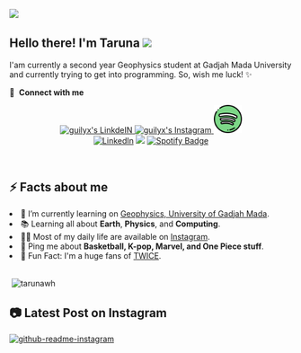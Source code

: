 ![](https://visitor-badge.glitch.me/badge?page_id=tarunawh.tarunawh)
<h2>Hello there! I'm Taruna <img src="https://media.giphy.com/media/hvRJCLFzcasrR4ia7z/giphy.gif" width="28">
</h3>
<p> I'am currently a second year Geophysics student at Gadjah Mada University and currently trying to get into programming. So, wish me luck! ✨
  
🔗 &nbsp;**Connect with me**
<p align="center">
</a>
<a href="https://www.linkedin.com/in/taruna-wicaksono-harsetya-78b48123b/">
  <img alt="guilyx's LinkdeIN" width="50px" src="https://user-images.githubusercontent.com/43545812/144035037-0f415fc7-9f96-4517-a370-ccc6e78a714b.png" />
</a>
<a href="https://www.instagram.com/taruna.wh/">
  <img alt="guilyx's Instagram" width="50px" src="https://user-images.githubusercontent.com/43545812/144035088-0dfb165f-8fe0-4d13-896c-876c29d2b128.png" />
</a>
<a href="https://open.spotify.com/user/31h5cptc4yhrbbxhbqtcini3qpjy?si=c8366ad7079a4e0c">
  <img alt="taruna's Spotify" width="50px" src="https://raw.githubusercontent.com/AbhishekMaira10/AbhishekMaira10/master/Resources/png/spotify.png?raw=true" />
</a>
<br>
<a href="https://www.linkedin.com/in/taruna-wicaksono-harsetya-78b48123b/" target="_blank"><img alt="LinkedIn" src="https://img.shields.io/badge/-LinkedIn-0077B5?style=flat-square&logo=Linkedin&logoColor=white"></a>
<a href="https://www.instagram.com/taruna.wh/"><img src="https://img.shields.io/badge/instagram-%23E4405F.svg?&style=for-the-badge&logo=instagram&logoColor=white" height=25></a>
<a href="https://open.spotify.com/user/31h5cptc4yhrbbxhbqtcini3qpjy?si=c8366ad7079a4e0c"><img src="https://img.shields.io/badge/-Spotify%20-1ED760?style=flat-square&amp;labelColor=fff&amp;logo=Spotify&amp;link=https://open.spotify.com/user/31h5cptc4yhrbbxhbqtcini3qpjy?si=c8366ad7079a4e0c" alt="Spotify Badge"></a></p>
<br>

<h2>⚡️ Facts about me </h2>

<li>👀 I’m currently learning on <a href="https://www.instagram.com/geofisikaugm/">Geophysics, University of Gadjah Mada</a>.</li>

<li>📚 Learning all about <strong>Earth</strong>, <strong>Physics</strong>, and <strong>Computing</strong>.</li>

<li>🏃🏻 Most of my daily life are available on <a href="https://www.instagram.com/taruna.wh/">Instagram</a>.</li>

<li>💬 Ping me about <strong>Basketball, K-pop, Marvel, and One Piece stuff</strong>.</li>

<li>🎯 Fun Fact: I'm a huge fans of <a href="https://www.instagram.com/twicetagram/">TWICE</a>.</li> 
<br>

<p>&nbsp;<img align="center" src="https://github-readme-stats.vercel.app/api?username=tarunawh&show_icons=true&locale=en" alt="tarunawh" /></p>

<h2>📷 Latest Post on Instagram</h2>
<p><a href="https://www.instagram.com/taruna.wh/"><img src="https://user-images.githubusercontent.com/103823173/187917178-576f9e37-3eb5-4c8f-b21a-35d36fcd23f1.jpeg" alt="github-readme-instagram"></a></p>









 
